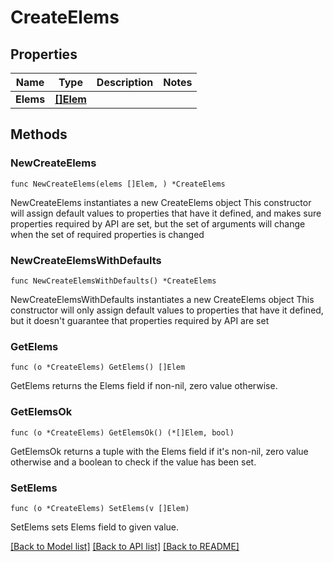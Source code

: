 # CreateElems

## Properties

Name | Type | Description | Notes
------------ | ------------- | ------------- | -------------
**Elems** | [**[]Elem**](Elem.md) |  | 

## Methods

### NewCreateElems

`func NewCreateElems(elems []Elem, ) *CreateElems`

NewCreateElems instantiates a new CreateElems object
This constructor will assign default values to properties that have it defined,
and makes sure properties required by API are set, but the set of arguments
will change when the set of required properties is changed

### NewCreateElemsWithDefaults

`func NewCreateElemsWithDefaults() *CreateElems`

NewCreateElemsWithDefaults instantiates a new CreateElems object
This constructor will only assign default values to properties that have it defined,
but it doesn't guarantee that properties required by API are set

### GetElems

`func (o *CreateElems) GetElems() []Elem`

GetElems returns the Elems field if non-nil, zero value otherwise.

### GetElemsOk

`func (o *CreateElems) GetElemsOk() (*[]Elem, bool)`

GetElemsOk returns a tuple with the Elems field if it's non-nil, zero value otherwise
and a boolean to check if the value has been set.

### SetElems

`func (o *CreateElems) SetElems(v []Elem)`

SetElems sets Elems field to given value.



[[Back to Model list]](../README.md#documentation-for-models) [[Back to API list]](../README.md#documentation-for-api-endpoints) [[Back to README]](../README.md)


